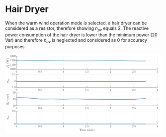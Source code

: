 # Hair Dryer
When the warm wind operation mode is selected, a hair dryer can be considered as a resistor, therefore showing $n_{pv}$ equals 2. The reactive power consumption of the hair dryer is lower than the minimum power (20 Var) and therefore $n_{qv}$ is neglected and considered as 0 for accuracy purposes. 

![Hair dryer](../z_Sensitivity_img/HairDryer.svg)

